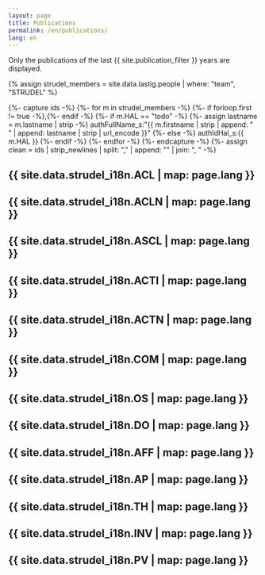 ```yaml
---
layout: page
title: Publications
permalink: /en/publications/
lang: en
---
```

Only the publications of the last {{ site.publication_filter }} years are displayed.

{% assign strudel_members = site.data.lastig.people | where: "team", "STRUDEL" %}

{%- capture ids -%}
  {%- for m in strudel_members -%}
    {%- if forloop.first != true -%},{%- endif -%}
    {%- if m.HAL == "todo" -%}
      {%- assign lastname = m.lastname | strip -%}
      authFullName_s:"{{ m.firstname | strip | append: " " | append: lastname | strip | url_encode }}"
    {%- else -%}
      authIdHal_s:{{ m.HAL }}
    {%- endif -%}
  {%- endfor -%}
{%- endcapture -%}
{%- assign clean = ids | strip_newlines | split: "," | append: "" | join: ", " -%}

<script src="{{ site.baseurl }}/assets/js/hal.js" charset="utf-8"></script>

<!-- [ACL] -->
## {{ site.data.strudel_i18n.ACL | map: page.lang }}
<div id="pubACL"></div>
<!-- to use markdown id naming: {: #pubACL} -->

<!-- [ACLN] -->
## {{ site.data.strudel_i18n.ACLN | map: page.lang }}
<div id="pubACLN"></div>

<!-- [ASCL] -->
## {{ site.data.strudel_i18n.ASCL | map: page.lang }}
<div id="pubASCL"></div>

<!-- [ACTI] -->
## {{ site.data.strudel_i18n.ACTI | map: page.lang }}
<div id="pubACTI"></div>

<!-- [ACTN] -->
## {{ site.data.strudel_i18n.ACTN | map: page.lang }}
<div id="pubACTN"></div>

<!-- [COM] -->
## {{ site.data.strudel_i18n.COM | map: page.lang }}
<div id="pubCOM"></div>

<!-- [OS] -->
## {{ site.data.strudel_i18n.OS | map: page.lang }}
<div id="pubOS"></div>

<!-- [DO] -->
## {{ site.data.strudel_i18n.DO | map: page.lang }}
<div id="pubDO"></div>

<!-- [AFF] -->
## {{ site.data.strudel_i18n.AFF | map: page.lang }}
<div id="pubAFF"></div>

<!-- [AP] -->
## {{ site.data.strudel_i18n.AP | map: page.lang }}
<div id="pubAP"></div>

<!-- [TH] -->
## {{ site.data.strudel_i18n.TH | map: page.lang }}
<div id="pubTH"></div>

<!-- [INV] -->
## {{ site.data.strudel_i18n.INV | map: page.lang }}
<div id="pubINV"></div>

<!-- [PV] -->
## {{ site.data.strudel_i18n.PV | map: page.lang }}
<div id="pubPV"></div>

<script defer>
  var currentYear = new Date().getFullYear()
  var firstYearToDisplay = currentYear - parseInt({{ site.publication_filter }})
  getPublicationsAuthor({{ clean }}, "["+firstYearToDisplay+" TO "+currentYear+"]");
</script>
